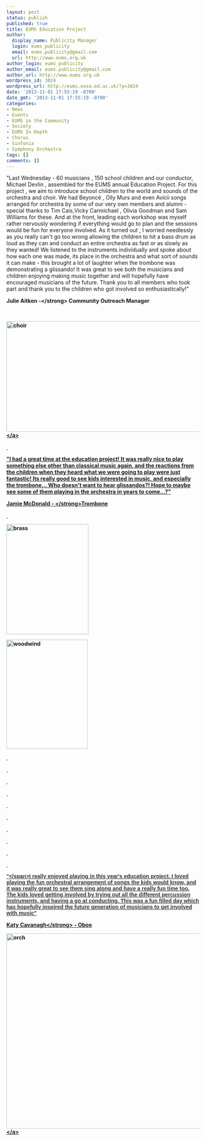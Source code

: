 ```yaml
---
layout: post
status: publish
published: true
title: EUMS Education Project
author:
  display_name: Publicity Manager
  login: eums_publicity
  email: eums.publicity@gmail.com
  url: http://www.eums.org.uk
author_login: eums_publicity
author_email: eums.publicity@gmail.com
author_url: http://www.eums.org.uk
wordpress_id: 3024
wordpress_url: http://eums.eusa.ed.ac.uk/?p=3024
date: '2013-11-01 17:55:19 -0700'
date_gmt: '2013-11-01 17:55:19 -0700'
categories:
- News
- Events
- EUMS in the Community
- Society
- EUMS In Depth
- Chorus
- Sinfonia
- Symphony Orchestra
tags: []
comments: []
---
```

<p>"Last Wednesday - 60 musicians , 150 school children and our conductor, Michael Devlin , assembled for the EUMS annual Education Project. For this project , we aim to introduce school children to the world and sounds of the orchestra and choir. We had Beyonc&eacute; , Olly Murs and even Avicii songs arranged for orchestra by some of our very own members and alumni - special thanks to Tim Cais,Vicky Carmichael , Olivia Goodman and Sam Williams for these. And at the front, leading each workshop was myself rather nervously wondering if everything would go to plan and the sessions would be fun for everyone involved. As it turned out , I worried needlessly as you really can't go too wrong allowing the children to hit a bass drum as loud as they can and conduct an entire orchestra as fast or as slowly as they wanted! We listened to the instruments individually and spoke about how each one was made, its place in the orchestra and what sort of sounds it can make - this brought a lot of laughter when the trombone was demonstrating a glissando! It was great to see both the musicians and children enjoying making music together and will hopefully have encouraged musicians of the future. Thank you to all members who took part and thank you to the children who got involved so enthusiastically!"</p>
<p><strong>Julie Aitken -<&#47;strong>&nbsp;Community Outreach Manager</p>
<p>&nbsp;</p>
<p><a href="http:&#47;&#47;eums.eusa.ed.ac.uk&#47;wp-content&#47;uploads&#47;2013&#47;11&#47;choir.jpeg"><img class="wp-image-3027 alignnone" alt="choir" src="http:&#47;&#47;eums.eusa.ed.ac.uk&#47;wp-content&#47;uploads&#47;2013&#47;11&#47;choir.jpeg" width="717" height="288" &#47;><&#47;a></p>
<p>&nbsp;</p>
<p>"I had a great time at the education project! It was really nice to play something else other than classical music again, and the reactions from the children when they heard what we were going to play were just fantastic! Its really good to see kids interested in music, and especially the trombone... Who doesn't want to hear glissandos?! Hope to maybe see some of them playing in the orchestra in years to come...?"</p>
<p><strong>Jamie McDonald -&nbsp;<&#47;strong>Trombone</p>
<p>&nbsp;</p>
<p><img class="alignleft  wp-image-3030" alt="brass" src="http:&#47;&#47;eums.eusa.ed.ac.uk&#47;wp-content&#47;uploads&#47;2013&#47;11&#47;brass1-764x1024.jpeg" width="214" height="287" &#47;></p>
<p><img class=" wp-image-3032 alignright" alt="woodwind" src="http:&#47;&#47;eums.eusa.ed.ac.uk&#47;wp-content&#47;uploads&#47;2013&#47;11&#47;woodwind1-764x1024.jpeg" width="212" height="284" &#47;></p>
<p>&nbsp;</p>
<p>&nbsp;</p>
<p>&nbsp;</p>
<p>&nbsp;</p>
<p>&nbsp;</p>
<p>&nbsp;</p>
<p>&nbsp;</p>
<p>&nbsp;</p>
<p>&nbsp;</p>
<p>&nbsp;</p>
<p><span style="color: #333333; font-family: 'lucida grande', tahoma, verdana, arial, sans-serif;">"<&#47;span>I really enjoyed playing in this year's education project. I loved playing the fun orchestral arrangement of songs the kids would know, and it was really great to see them sing along and have a really fun time too. The kids loved getting involved by trying out all the different percussion instruments, and having a go at conducting. This was a fun filled day which has hopefully inspired the future generation of musicians to get involved with music"</p>
<p><strong>Katy Cavanagh<&#47;strong>&nbsp;- Oboe</p>
<p><a href="http:&#47;&#47;eums.eusa.ed.ac.uk&#47;wp-content&#47;uploads&#47;2013&#47;11&#47;orch.jpeg"><img class="wp-image-3025 alignnone" alt="orch" src="http:&#47;&#47;eums.eusa.ed.ac.uk&#47;wp-content&#47;uploads&#47;2013&#47;11&#47;orch-1024x764.jpeg" width="682" height="508" &#47;><&#47;a></p>
